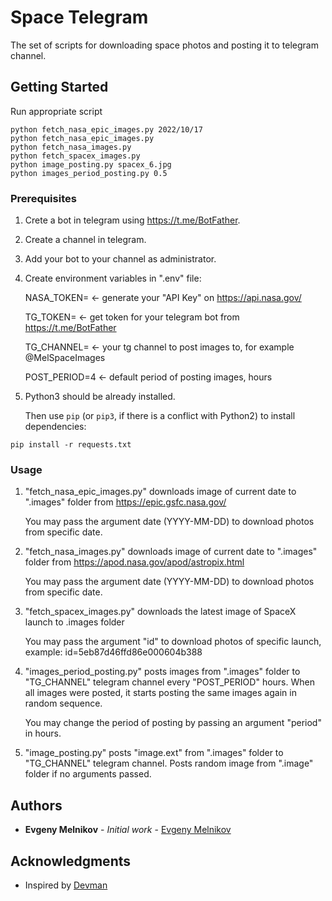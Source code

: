 # Space Telegram
The set of scripts for downloading space photos and posting it to telegram channel.

## Getting Started
Run appropriate script

```
python fetch_nasa_epic_images.py 2022/10/17
python fetch_nasa_epic_images.py
python fetch_nasa_images.py
python fetch_spacex_images.py
python image_posting.py spacex_6.jpg
python images_period_posting.py 0.5
```
### Prerequisites
1. Crete a bot in telegram using https://t.me/BotFather.
2. Create a channel in telegram.
3. Add your bot to your channel as administrator.
4. Create environment variables in ".env" file:

   NASA_TOKEN=  <- generate your "API Key" on https://api.nasa.gov/
   
   TG_TOKEN= <- get token for your telegram bot from https://t.me/BotFather
   
   TG_CHANNEL= <- your tg channel to post images to, for example @MelSpaceImages
   
   POST_PERIOD=4 <- default period of posting images, hours
   
5. Python3 should be already installed.

   Then use `pip` (or `pip3`, if there is a conflict with Python2) to install dependencies:
```
pip install -r requests.txt
```
### Usage
1. "fetch_nasa_epic_images.py" downloads image of current date to ".images" folder
   from https://epic.gsfc.nasa.gov/
    
   You may pass the argument date (YYYY-MM-DD) to download photos from specific date.
2. "fetch_nasa_images.py" downloads image of current date to ".images" folder
   from https://apod.nasa.gov/apod/astropix.html
   
   You may pass the argument date (YYYY-MM-DD) to download photos from specific date.
3. "fetch_spacex_images.py" downloads the latest image of SpaceX launch to .images folder
    
   You may pass the argument "id" to download photos of specific launch, example:
   id=5eb87d46ffd86e000604b388
4. "images_period_posting.py" posts images from ".images" folder to "TG_CHANNEL"
   telegram channel every "POST_PERIOD" hours. When all images were posted, it starts posting the same
   images again in random sequence.
   
   You may change the period of posting by passing an argument "period" in hours.
5. "image_posting.py" posts "image.ext" from ".images" folder to "TG_CHANNEL" 
   telegram channel.
   Posts random image from ".image" folder if no arguments passed.
## Authors
* **Evgeny Melnikov** - *Initial work* - [Evgeny Melnikov](https://github.com/MelnikovEI)
## Acknowledgments
* Inspired by [Devman](https://dvmn.org/)